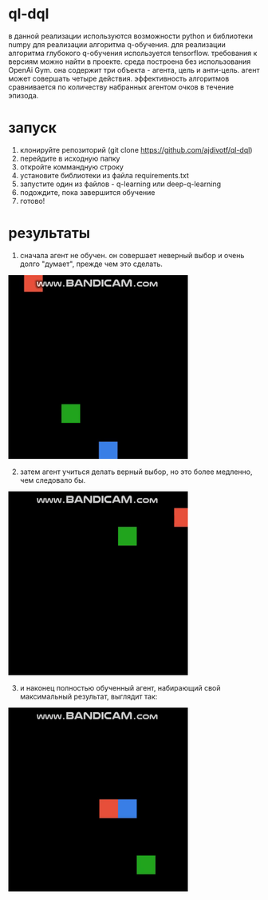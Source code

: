 # ql-dql

в данной реализации используются возможности python и библиотеки numpy для реализации алгоритма q-обучения. для реализации алгоритма глубокого q-обучения используется tensorflow. требования к версиям можно найти в проекте. 
среда построена без использования OpenAi Gym. она содержит три объекта - агента, цель и анти-цель. агент может совершать четыре действия.
эффективность алгоритмов сравнивается по количеству набранных агентом очков в течение эпизода. 

# запуск

1. клонируйте репозиторий (git clone https://github.com/ajdivotf/ql-dql)
2. перейдите в исходную папку
3. откройте коммандную строку
4. установите библиотеки из файла requirements.txt
5. запустите один из файлов - q-learning или deep-q-learning
6. подождите, пока завершится обучение
7. готово!

# результаты 

1. сначала агент не обучен. он совершает неверный выбор и очень долго "думает", прежде чем это сделать.

![](https://github.com/ajdivotf/ql-dql/blob/main/results/bad.gif)

2. затем агент учиться делать верный выбор, но это более медленно, чем следовало бы.

![](https://github.com/ajdivotf/ql-dql/blob/main/results/good.gif)

3. и наконец полностью обученный агент, набирающий свой максимальный результат, выглядит так:

![](https://github.com/ajdivotf/ql-dql/blob/main/results/excellent.gif)
